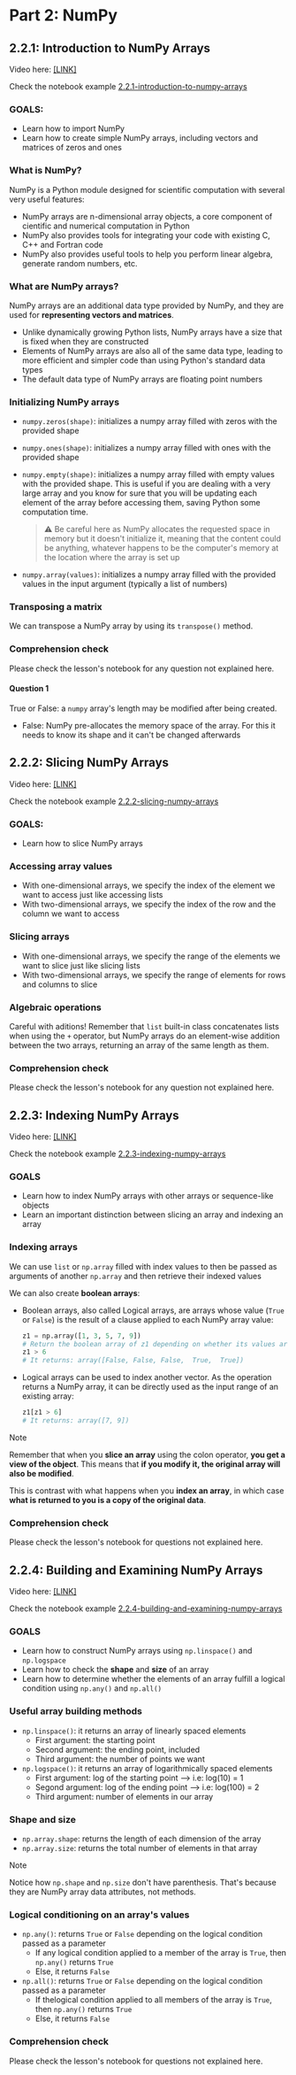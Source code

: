 # Part 2: NumPy

## 2.2.1: Introduction to NumPy Arrays

Video here: [\[LINK\]](media/2.2.1-introduction-to-numpy-arrays.mp4)

Check the notebook example [2.2.1-introduction-to-numpy-arrays](scripts/2.2.1-introduction-to-numpy-arrays.ipynb)

### GOALS:

- Learn how to import NumPy
- Learn how to create simple NumPy arrays, including vectors and matrices of zeros and ones

### What is NumPy?

NumPy is a Python module designed for scientific computation with several very useful features:

- NumPy arrays are n-dimensional array objects, a core component of cientific and numerical computation in Python
- NumPy also provides tools for integrating your code with existing C, C++ and Fortran code
- NumPy also provides useful tools to help you perform linear algebra, generate random numbers, etc.

### What are NumPy arrays?

NumPy arrays are an additional data type provided by NumPy, and they are used for **representing vectors and matrices**.

- Unlike dynamically growing Python lists, NumPy arrays have a size that is fixed when they are constructed
- Elements of NumPy arrays are also all of the same data type, leading to more efficient and simpler code than using Python's standard data types
- The default data type of NumPy arrays are floating point numbers

### Initializing NumPy arrays

- `numpy.zeros(shape)`: initializes a numpy array filled with zeros with the provided shape
- `numpy.ones(shape)`: initializes a numpy array filled with ones with the provided shape
- `numpy.empty(shape)`: initializes a numpy array filled with empty values with the provided shape. This is useful if you are dealing with a very large array and you know for sure that you will be updating each element of the array before accessing them, saving Python some computation time.
  
  > :warning: Be careful here as NumPy allocates the requested space in memory but it doesn't initialize it, meaning that the content could be anything, whatever happens to be the computer's memory at the location where the array is set up

- `numpy.array(values)`: initializes a numpy array filled with the provided values in the input argument (typically a list of numbers)

### Transposing a matrix

We can transpose a NumPy array by using its `transpose()` method.

### Comprehension check

Please check the lesson's notebook for any question not explained here.

#### Question 1

True or False: a `numpy` array's length may be modified after being created.

- False: NumPy pre-allocates the memory space of the array. For this it needs to know its shape and it can't be changed afterwards

## 2.2.2: Slicing NumPy Arrays

Video here: [\[LINK\]](media/2.2.2-slicing-numpy-arrays.mp4)

Check the notebook example [2.2.2-slicing-numpy-arrays](scripts/2.2.2-slicing-numpy-arrays.ipynb)

### GOALS:

- Learn how to slice NumPy arrays

### Accessing array values

- With one-dimensional arrays, we specify the index of the element we want to access just like accessing lists
- With two-dimensional arrays, we specify the index of the row and the column we want to access

### Slicing arrays

- With one-dimensional arrays, we specify the range of the elements we want to slice just like slicing lists
- With two-dimensional arrays, we specify the range of elements for rows and columns to slice

### Algebraic operations

Careful with aditions! Remember that `list` built-in class concatenates lists when using the `+` operator, but NumPy arrays do an element-wise addition between the two arrays, returning an array of the same length as them.

### Comprehension check

Please check the lesson's notebook for any question not explained here.

## 2.2.3: Indexing NumPy Arrays

Video here: [\[LINK\]](media/2.2.3-indexing-numpy-arrays.mp4)

Check the notebook example [2.2.3-indexing-numpy-arrays](scripts/2.2.3-indexing-numpy-arrays.ipynb)

### GOALS

- Learn how to index NumPy arrays with other arrays or sequence-like objects
- Learn an important distinction between slicing an array and indexing an array

### Indexing arrays

We can use `list` or `np.array` filled with index values to then be passed as arguments of another `np.array` and then retrieve their indexed values

We can also create **boolean arrays**:

- Boolean arrays, also called Logical arrays, are arrays whose value (`True` or `False`) is the result of a clause applied to each NumPy array value:
  ```python
  z1 = np.array([1, 3, 5, 7, 9])
  # Return the boolean array of z1 depending on whether its values are > 6
  z1 > 6
  # It returns: array([False, False, False,  True,  True])
  ```
- Logical arrays can be used to index another vector. As the operation returns a NumPy array, it can be directly used as the input range of an existing array:
  ```python
  z1[z1 > 6]
  # It returns: array([7, 9])
  ```

> [!NOTE]
> Remember that when you **slice an array** using the colon operator, **you get a view of the object**. This means that **if you modify it, the original array will also be modified**.
>
> This is contrast with what happens when you **index an array**, in which case **what is returned to you is a copy of the original data**.


### Comprehension check

Please check the lesson's notebook for questions not explained here.

## 2.2.4: Building and Examining NumPy Arrays

Video here: [\[LINK\]](media/2.2.4-building-and-examining-numpy-arrays.mp4)

Check the notebook example [2.2.4-building-and-examining-numpy-arrays](scripts/2.2.4-building-and-examining-numpy-arrays.ipynb)

### GOALS

- Learn how to construct NumPy arrays using `np.linspace()` and `np.logspace`
- Learn how to check the **shape** and **size** of an array
- Learn how to determine whether the elements of an array fulfill a logical condition using `np.any()` and `np.all()`


### Useful array building methods

- `np.linspace()`: it returns an array of linearly spaced elements
  - First argument: the starting point
  - Second argument: the ending point, included
  - Third argument: the number of points we want
- `np.logspace()`: it returns an array of logarithmically spaced elements
  - First argument: log of the starting point --> i.e: log(10) = 1
  - Segond argument: log of the ending point --> i.e: log(100) = 2
  - Third argument: number of elements in our array


### Shape and size

- `np.array.shape`: returns the length of each dimension of the array
- `np.array.size`: returns the total number of elements in that array

> [!NOTE]
> Notice how `np.shape` and `np.size` don't have parenthesis. That's because they are NumPy array data attributes, not methods.


### Logical conditioning on an array's values

- `np.any()`: returns `True` or `False` depending on the logical condition passed as a parameter
  - If any logical condition applied to a member of the array is `True`, then `np.any()` returns `True`
  - Else, it returns `False`
- `np.all()`: returns `True` or `False` depending on the logical condition passed as a parameter
  - If thelogical condition applied to all members of the array is `True`, then `np.any()` returns `True`
  - Else, it returns `False`

### Comprehension check

Please check the lesson's notebook for questions not explained here.
